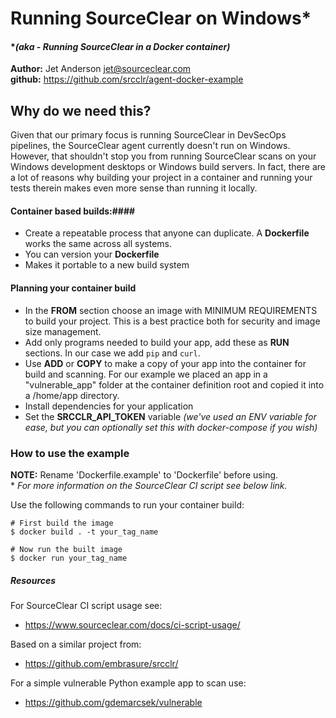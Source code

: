 # Running SourceClear on Windows*
#### \**(aka - Running SourceClear in a Docker container)*

**Author:** Jet Anderson <jet@sourceclear.com>  
**github:** https://github.com/srcclr/agent-docker-example  


## Why do we need this?

Given that our primary focus is running SourceClear in DevSecOps pipelines, the SourceClear  agent currently doesn't run on Windows. However, that shouldn't stop you from running SourceClear scans on your Windows development desktops or Windows build servers. In fact, there are a lot of reasons why building your project in a container and running your tests therein makes even more sense than running it locally.

#### Container based builds:####
 - Create a repeatable process that anyone can duplicate. A **Dockerfile** works the same across all systems.
 - You can version your **Dockerfile**
 - Makes it portable to a new build system


#### Planning your container build
- In the **FROM** section choose an image with MINIMUM REQUIREMENTS to build your project. This is a best practice both for security and image size management.
- Add only programs needed to build your app, add these as **RUN** sections. In our case we add ```pip``` and ```curl```.
- Use **ADD** or **COPY** to make a copy of your app into the container for build and scanning. For our example we placed an app in a "vulnerable_app" folder at the container definition root and copied it into a /home/app directory.  
- Install dependencies for your application
- Set the **SRCCLR_API_TOKEN** variable *(we've used an ENV variable for ease, but you can optionally set this with docker-compose if you wish)*



### How to use the example

**NOTE:** Rename 'Dockerfile.example' to 'Dockerfile' before using.  
\* *For more information on the SourceClear CI script see below link.*

Use the following commands to run your container build:

```
# First build the image
$ docker build . -t your_tag_name

# Now run the built image
$ docker run your_tag_name
```



##### Resources
For SourceClear CI script usage see:
- https://www.sourceclear.com/docs/ci-script-usage/

Based on a similar project from:
- https://github.com/embrasure/srcclr/

For a simple vulnerable Python example app to scan use:
- https://github.com/gdemarcsek/vulnerable
